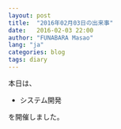 ```yaml
---
layout: post
title:  "2016年02月03日の出来事"
date:   2016-02-03 22:00
author: "FUNABARA Masao"
lang: "ja"
categories: blog
tags: diary
---
```


本日は、

* システム開発

を開催しました。

